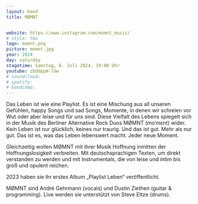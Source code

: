 ```yaml
---
layout: band
title: MØMNT


website: https://www.instagram.com/momnt_music/
# style: tba
logo: momnt.png
picture: momnt.jpg
year: 2024
day: saturday
stagetime: Samstag, 6. Juli 2024, 19:00 Uhr
youtube: zbQUppW-lGw
# soundcloud:
# spotify:
# bandcamp:
---
```


Das Leben ist wie eine Playlist. Es ist eine Mischung aus all unseren Gefühlen, happy Songs und sad Songs, Momente, in denen wir schreien vor Wut oder aber leise und für uns sind. Diese Vielfalt des Lebens spiegelt sich in der Musik des Berliner Alternative Rock Duos MØMNT (moˈmɛnt) wider. Kein Leben ist nur glücklich, keines nur traurig. Und das ist gut. Mehr als nur gut. Das ist es, was das Leben lebenswert macht. Jeder neue Moment.
 
Gleichzeitig wollen MØMNT mit ihrer Musik Hoffnung inmitten der Hoffnungslosigkeit verbreiten. Mit deutschsprachigen Texten, um direkt verstanden zu werden und mit Instrumentals, die von leise und intim bis groß und opulent reichen.
 
2023 haben sie ihr erstes Album „Playlist Leben“ veröffentlicht.
 
MØMNT sind André Gehrmann (vocals) und Dustin Ziethen (guitar & programming). Live werden sie unterstützt von Steve Eltze (drums).